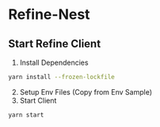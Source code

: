# Refine-Nest

## Start Refine Client
1. Install Dependencies
```bash
yarn install --frozen-lockfile
```
2. Setup Env Files (Copy from Env Sample)
3. Start Client
```bash
yarn start
```